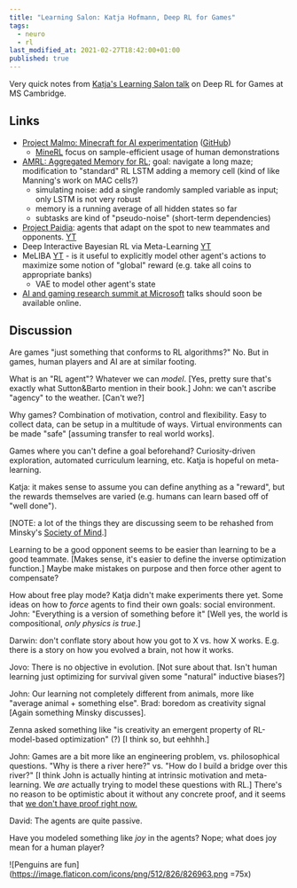 ```yaml
---
title: "Learning Salon: Katja Hofmann, Deep RL for Games"
tags:
  - neuro
  - rl
last_modified_at: 2021-02-27T18:42:00+01:00
published: true
---
```


Very quick notes from [Katja's Learning Salon talk](https://www.youtube.com/watch?v=MFyjE6_kTvE)
on Deep RL for Games at MS Cambridge.


## Links

* [Project Malmo: Minecraft for AI experimentation](https://www.microsoft.com/en-us/research/project/project-malmo/) ([GitHub](https://github.com/microsoft/malmo))
  * [MineRL](minerl.io/competition) focus on sample-efficient usage of human
    demonstrations
* [AMRL: Aggregated Memory for RL](https://openreview.net/pdf?id=Bkl7bREtDr);
goal: navigate a long maze; modification to "standard" RL LSTM adding a memory
cell (kind of like Manning's work on MAC cells?)
  * simulating noise: add a single randomly sampled variable as input;
    only LSTM is not very robust
  * memory is a running average of all hidden states so far
  * subtasks are kind of "pseudo-noise" (short-term dependencies)
* [Project Paidia](https://innovation.microsoft.com/en-us/exploring-project-paidia):
  agents that adapt on the spot to new teammates and opponents. [YT](https://youtu.be/MFyjE6_kTvE?t=1133)
* Deep Interactive Bayesian RL via Meta-Learning [YT](https://youtu.be/MFyjE6_kTvE?t=1388)
* MeLIBA [YT](https://youtu.be/MFyjE6_kTvE?t=1493) - is it useful to explicitly
  model other agent's actions to maximize some notion of "global" reward (e.g.
take all coins to appropriate banks)
  * VAE to model other agent's state
* [AI and gaming research summit at Microsoft](https://www.microsoft.com/en-us/research/event/aiandgaming2021/)
  talks should soon be available online.


## Discussion

Are games "just something that conforms to RL algorithms?"
No.  But in games, human players and AI are at similar footing.

What is an "RL agent"?
Whatever we can *model*.
\[Yes, pretty sure that's exactly what Sutton&Barto mention in their book.\]
John: we can't ascribe "agency" to the weather. \[Can't we?\]

Why games? Combination of motivation, control and flexibility.
Easy to collect data, can be setup in a multitude of ways.
Virtual environments can be made "safe" \[assuming transfer to real world works\].

Games where you can't define a goal beforehand?
Curiosity-driven exploration, automated curriculum learning, etc.
Katja is hopeful on meta-learning.

Katja: it makes sense to assume you can define anything as a "reward", but the
rewards themselves are varied (e.g. humans can learn based off of "well done").

\[NOTE: a lot of the things they are discussing seem to be rehashed from
Minsky's [Society of Mind](https://amzn.to/2ZWQpzC).\]

Learning to be a good opponent seems to be easier than learning to be a good
teammate.
\[Makes sense, it's easier to define the inverse optimization function.\]
Maybe make mistakes on purpose and then force other agent to compensate?

How about free play mode?
Katja didn't make experiments there yet.
Some ideas on how to *force* agents to find their own goals: social environment.
John: "Everything is a version of something before it"
\[Well yes, the world is compositional, *only physics is true*.\]

Darwin: don't conflate story about how you got to X vs. how X works.
E.g. there is a story on how you evolved a brain, not how it works.

Jovo: There is no objective in evolution.
\[Not sure about that. Isn't human learning just optimizing for survival given
some "natural" inductive biases?\]

John: Our learning not completely different from animals, more like "average
animal + something else".
Brad: boredom as creativity signal \[Again something Minsky discusses\].

Zenna asked something like "is creativity an emergent property of RL-model-based
optimization" (?) \[I think so, but eehhhh.\]

John: Games are a bit more like an engineering problem, vs.  philosophical
questions. "Why is there a river here?" vs. "How do I build a bridge over this
river?"
\[I think John is actually hinting at intrinsic motivation and meta-learning. We
*are* actually trying to model these questions with RL.\]
There's no reason to be optimistic about it without any concrete proof, and it
seems that [we don't have proof right now.](https://youtu.be/MFyjE6_kTvE?t=7782)

David: The agents are quite passive.

Have you modeled something like *joy* in the agents?
Nope; what does joy mean for a human player?

![Penguins are fun](https://image.flaticon.com/icons/png/512/826/826963.png =75x)

